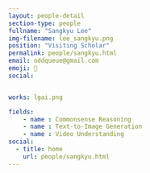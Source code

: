 ```yaml
---
layout: people-detail
section-type: people
fullname: "Sangkyu Lee"
img-filename: lee_sangkyu.png
position: "Visiting Scholar"
permalink: people/sangkyu.html
email: oddqueue@gmail.com
emoji: 🤔
social:


works: lgai.png

fields:
    - name : Commonsense Reasoning
    - name : Text-to-Image Generation
    - name : Video Understanding
social:
  - title: home
    url: people/sangkyu.html
---
```

